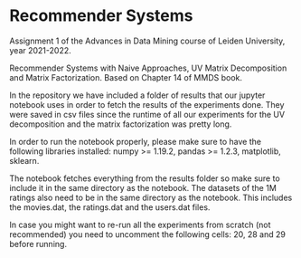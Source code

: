 # Recommender Systems
Assignment 1 of the Advances in Data Mining course of Leiden University, year 2021-2022.

Recommender Systems with Naive Approaches, UV Matrix Decomposition and Matrix Factorization. Based on Chapter 14 of MMDS book.

In the repository we have included a folder of results that our 
jupyter notebook uses in order to fetch the results of the experiments done.
They were saved in csv files since the runtime of all our experiments
for the UV decomposition and the matrix factorization was pretty long.

In order to run the notebook properly, please make sure to have the following 
libraries installed:
numpy >= 1.19.2, 
pandas >= 1.2.3,
matplotlib,
sklearn.

The notebook fetches everything from the results folder so make sure to include 
it in the same directory as the notebook. The datasets of the 1M ratings also need
to be in the same directory as the notebook. This includes the movies.dat, 
the ratings.dat and the users.dat files.

In case you might want to re-run all the experiments from scratch (not recommended) 
you need to uncomment the following cells: 20, 28 and 29 before running.